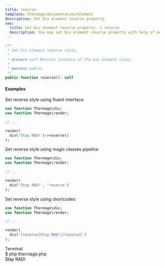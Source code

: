 ```yaml
---
title: reverse
template: thermage/documentation/element
description: Set Div element reverse property.
seo:
  title: Set Div element reverse property. | reverse
  description: You may set Div element reverse property with help of method reverse
---
```


```php
/**
 * Set Div element reverse style.
 *
 * @return self Returns instance of the Div element class.
 *
 * @access public
 */
public function reverse(): self
```

#### Examples


Set reverse style using fluent interface
```php
use function Thermage\div;
use function Thermage\render;

// ...

render(
  div('Stay RAD!')->reverse()
);
```

Set reverse style using magic classes pipeline
```php
use function Thermage\div;
use function Thermage\render;

// ...

render(
  div('Stay RAD!', 'reverse')
);
```

Set reverse style using shortcodes
```php 
use function Thermage\div;
use function Thermage\render;

// ...

render(
  div('[reverse]Stay RAD![/reverse]')
);
```

<div class="terminal">
  <div class="terminal-header">Terminal</div>
  <div class="terminal-body">
    <div class="terminal-command">$ php thermage.php</div>
    <div class="el-div" style="background: white; color: black;">Stay RAD!</div>
  </div>
</div>